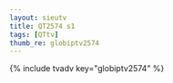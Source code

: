 ```yaml
--- 
layout: sieutv
title: QT2574 s1
tags: [QTtv]
thumb_re: globiptv2574
---
```

{% include tvadv key="globiptv2574" %} 
